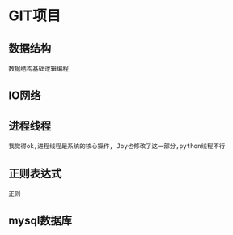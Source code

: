 # GIT项目

## 数据结构
    数据结构基础逻辑编程
## IO网络

## 进程线程

    我觉得ok,进程线程是系统的核心操作, Joy也修改了这一部分,python线程不行


## 正则表达式
    正则

## mysql数据库


